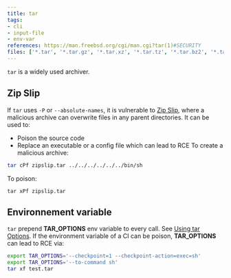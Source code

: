 ```yaml
---
title: tar
tags:
- cli
- input-file
- env-var
references: https://man.freebsd.org/cgi/man.cgi?tar(1)#SECURITY
files: ['*.tar', '*.tar.gz', '*.tar.xz', '*.tar.tz', '*.tar.bz2', '*.tar.z']
---
```


`tar` is a widely used archiver.

## Zip Slip

If `tar` uses `-P` or `--absolute-names`, it is vulnerable to [Zip Slip](https://security.snyk.io/research/zip-slip-vulnerability), where a malicious archive can overwrite files in any parent directories. It can be used to:
  - Poison the source code
  - Replace an executable or a config file which can lead to RCE
To create a malicious archive:
```sh
tar cPf zipslip.tar ../../../../../../bin/sh
```

To poison:
```
tar xPf zipslip.tar
```

## Environnement variable

`tar` prepend **TAR_OPTIONS** env variable to every call. See [Using tar Options](https://www.gnu.org/software/tar/manual/html_section/using-tar-options.html). If the environment variable of a CI can be poison, **TAR_OPTIONS** can lead to RCE via:
```sh
export TAR_OPTIONS='--checkpoint=1 --checkpoint-action=exec=sh'
export TAR_OPTIONS='--to-command sh'
tar xf test.tar
```
